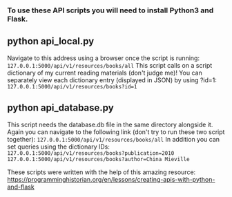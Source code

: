 ### To use these API scripts you will need to install Python3 and Flask.

## python api_local.py
Navigate to this address using a browser once the script is running:
`127.0.0.1:5000/api/v1/resources/books/all`
This script calls on a script dictionary of my current reading materials (don't judge me)!
You can separately view each dictionary entry (displayed in JSON) by using ?id=1:
`127.0.0.1:5000/api/v1/resources/books?id=1`

## python api_database.py
This script needs the database.db file in the same directory alongside it.
Again you can navigate to the following link (don't try to run these two script together):
`127.0.0.1:5000/api/v1/resources/books/all`
In addition you can set queries using the dictionary IDs:
`127.0.0.1:5000/api/v1/resources/books?publication=2010`
`127.0.0.1:5000/api/v1/resources/books?author=China Mieville`

These scripts were written with the help of this amazing resource:
https://programminghistorian.org/en/lessons/creating-apis-with-python-and-flask
